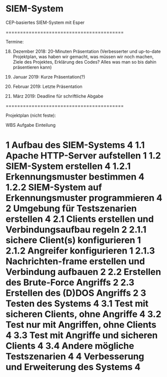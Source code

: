 # SIEM-System
CEP-basiertes SIEM-System mit Esper

=========================================

Termine: 

18. Dezember 2018: 20-Minuten Präsentation (Verbesserter und up-to-date Projektplan, was haben wir gemacht, was müssen wir noch machen, Ziele des Projektes, Erklärung des Codes? Alles was man so bis dahin präsentieren kann)

15. Januar 2019: Kurze Präsentation(?)

12. Februar 2019: Letzte Präsentation

15. März 2019: Deadline für schriftliche Abgabe

=========================================

Projektplan (nicht feste):

WBS	    Aufgabe	                                              Einteilung

1	      Aufbau des SIEM-Systems	                              4
1.1	    Apache HTTP-Server aufstellen	                        1
1.2	    SIEM-System erstellen	                                4
1.2.1	  Erkennungsmuster bestimmen	                          4
1.2.2	  SIEM-System auf Erkennungsmuster programmieren	      4
2	      Umgebung für Testszenarien erstellen	                4
2.1	    Clients erstellen und Verbindungsaufbau regeln	      2
2.1.1	  sichere Client(s) konfigurieren	                      1
2.1.2	  Angreifer konfigurieren	                              1
2.1.3	  Nachrichten-frame erstellen und Verbindung aufbauen	  2
2.2	    Erstellen des Brute-Force Angriffs	                  2
2.3	    Erstellen des (D)DOS Angriffs         	              2
3	      Testen des Systems	                                  4
3.1	    Test mit sicheren Clients, ohne Angriffe	            4
3.2	    Test nur mit Angriffen, ohne Clients	                4
3.3	    Test mit Angriffe und sicheren Clients	              4
3.4	    Andere mögliche Testszenarien	                        4
4	      Verbesserung und Erweiterung des Systems	            4
=========================================

